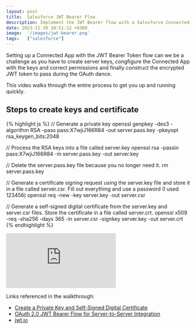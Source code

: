 ```yaml
---
layout: post
title:  Salesforce JWT Bearer Flow
description: Implement the JWT Bearer flow with a Salesforce Connected app
date: 2023-11-30 10:51:12 +0300
image:  '/images/jwt-bearer.png'
tags:   ["salesforce"]
---
```


Setting up a Connected App with the JWT Bearer Token flow can we be a challenge as you have to create server keys, congfigure the Connected App with the keys and correct permissions and finally construct the encrypted JWT token to pass during the OAuth dance. 

This video walks through the entire process to get you up and running quickly. 

## Steps to create keys and certificate

{% highlight js %}
// Generate a private key
openssl genpkey -des3 -algorithm RSA -pass pass:X7wjiJ166R84 -out server.pass.key -pkeyopt rsa_keygen_bits:2048

// Process the RSA keys into a file called server.key
openssl rsa -passin pass:X7wjiJ166R84 -in server.pass.key -out server.key

// Delete the server.pass.key file because you no longer need it.
rm server.pass.key

// Generate a certificate signing request using the server.key file and store it in a file called server.csr. Fill out everything and use a password (I used 123456)
openssl req -new -key server.key -out server.csr

// Generate a self-signed digital certificate from the server.key and server.csr files. Store the certificate in a file called server.crt.
openssl x509 -req -sha256 -days 365 -in server.csr -signkey server.key -out server.crt
{% endhighlight %}

<p><iframe src="https://www.youtube.com/embed/VVfz-8AwPog" loading="lazy" frameborder="0" allowfullscreen=""></iframe></p>

Links referenced in the walkthrough:

- [Create a Private Key and Self-Signed Digital Certificate](https://developer.salesforce.com/docs/atlas.en-us.sfdx_dev.meta/sfdx_dev/sfdx_dev_auth_key_and_cert.htm)
- [OAuth 2.0 JWT Bearer Flow for Server-to-Server Integration](https://help.salesforce.com/s/articleView?id=sf.remoteaccess_oauth_jwt_flow.htm&type=5)
- [jwt.io](https://jtw.io)